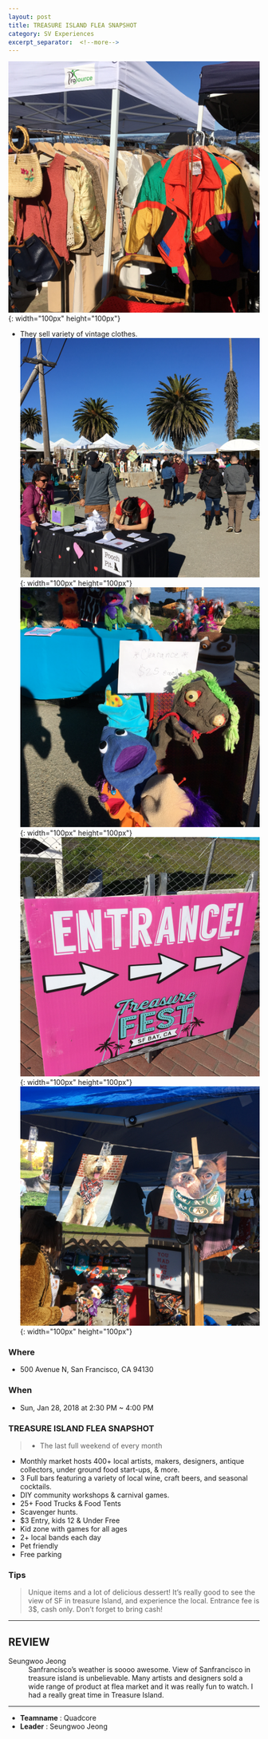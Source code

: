 ```yaml
---
layout: post
title: TREASURE ISLAND FLEA SNAPSHOT
category: SV Experiences
excerpt_separator:  <!--more-->
---
```


![Alt text](/assets/img/is.JPG){: width="100px" height="100px"}
- They sell variety of vintage clothes.
![Alt text](/assets/img/is1.JPG){: width="100px" height="100px"}
![Alt text](/assets/img/is3.JPG){: width="100px" height="100px"}
![Alt text](/assets/img/is4.JPG){: width="100px" height="100px"}
![Alt text](/assets/img/is7.JPG){: width="100px" height="100px"}

### Where
- 500 Avenue N, San Francisco, CA 94130

### When
- Sun, Jan 28, 2018 at 2:30 PM ~ 4:00 PM

### TREASURE ISLAND FLEA SNAPSHOT
 > - The last full weekend of every month
- Monthly market hosts 400+ local artists, makers, designers, antique collectors, under ground food start-ups, & more.
- 3 Full bars featuring a variety of local wine, craft beers, and seasonal cocktails.
- DIY community workshops & carnival games.
- 25+ Food Trucks & Food Tents
- Scavenger hunts.
- $3 Entry, kids 12 & Under Free
- Kid zone with games for all ages
- 2+ local bands each day
- Pet friendly
- Free parking

### Tips
> Unique items and a lot of delicious dessert! It’s really good to see the view of SF in treasure Island, and experience the local. 
Entrance fee is 3$, cash only. Don’t forget to bring cash!

* * *

## REVIEW
<dl>
    <dt>Seungwoo Jeong</dt>
        <dd>Sanfrancisco’s weather is soooo awesome. View of Sanfrancisco in treasure island is unbelievable. Many artists and designers sold a wide range of product at flea market and it was really fun to watch. I had a really great time in Treasure Island. 
    </dd>
</dl>

* * *

- **Teamname** : Quadcore 
- **Leader** : Seungwoo Jeong





